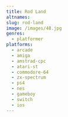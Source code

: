 ```yaml
---
title: Rod Land
altnames:
slug: rod-land
image: /images/48.jpg
genres:
  - platformer
platforms:
  - arcade
  - amiga
  - amstrad-cpc
  - atari-st
  - commodore-64
  - zx-spectrum
  - ps4
  - nes
  - gameboy
  - switch
  - ios
---
```


